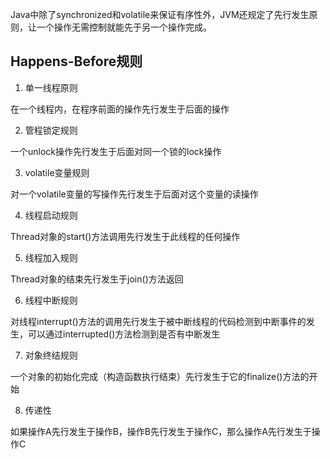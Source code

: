 Java中除了synchronized和volatile来保证有序性外，JVM还规定了先行发生原则，让一个操作无需控制就能先于另一个操作完成。

## Happens-Before规则

1. 单一线程原则

在一个线程内，在程序前面的操作先行发生于后面的操作

2. 管程锁定规则

一个unlock操作先行发生于后面对同一个锁的lock操作

3. volatile变量规则

对一个volatile变量的写操作先行发生于后面对这个变量的读操作

4. 线程启动规则

Thread对象的start()方法调用先行发生于此线程的任何操作

5. 线程加入规则

Thread对象的结束先行发生于join()方法返回

6. 线程中断规则

对线程interrupt()方法的调用先行发生于被中断线程的代码检测到中断事件的发生，可以通过interrupted()方法检测到是否有中断发生

7. 对象终结规则

一个对象的初始化完成（构造函数执行结束）先行发生于它的finalize()方法的开始

8. 传递性

如果操作A先行发生于操作B，操作B先行发生于操作C，那么操作A先行发生于操作C